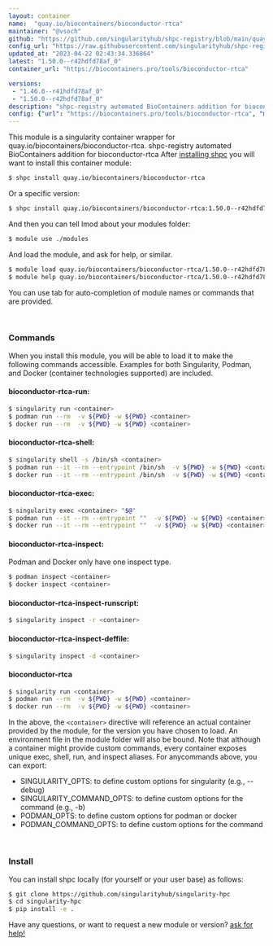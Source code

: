 ```yaml
---
layout: container
name:  "quay.io/biocontainers/bioconductor-rtca"
maintainer: "@vsoch"
github: "https://github.com/singularityhub/shpc-registry/blob/main/quay.io/biocontainers/bioconductor-rtca/container.yaml"
config_url: "https://raw.githubusercontent.com/singularityhub/shpc-registry/main/quay.io/biocontainers/bioconductor-rtca/container.yaml"
updated_at: "2023-04-22 02:43:34.336864"
latest: "1.50.0--r42hdfd78af_0"
container_url: "https://biocontainers.pro/tools/bioconductor-rtca"

versions:
 - "1.46.0--r41hdfd78af_0"
 - "1.50.0--r42hdfd78af_0"
description: "shpc-registry automated BioContainers addition for bioconductor-rtca"
config: {"url": "https://biocontainers.pro/tools/bioconductor-rtca", "maintainer": "@vsoch", "description": "shpc-registry automated BioContainers addition for bioconductor-rtca", "latest": {"1.50.0--r42hdfd78af_0": "sha256:ebd2d30660d468f8b81ad5415f8e528aa9e02f44656509a05899d82dc1f7ea48"}, "tags": {"1.46.0--r41hdfd78af_0": "sha256:b354b00948b66c2830bb96f34930aa87cdb170a731dbc4695e9713a5311e125c", "1.50.0--r42hdfd78af_0": "sha256:ebd2d30660d468f8b81ad5415f8e528aa9e02f44656509a05899d82dc1f7ea48"}, "docker": "quay.io/biocontainers/bioconductor-rtca"}
---
```


This module is a singularity container wrapper for quay.io/biocontainers/bioconductor-rtca.
shpc-registry automated BioContainers addition for bioconductor-rtca
After [installing shpc](#install) you will want to install this container module:


```bash
$ shpc install quay.io/biocontainers/bioconductor-rtca
```

Or a specific version:

```bash
$ shpc install quay.io/biocontainers/bioconductor-rtca:1.50.0--r42hdfd78af_0
```

And then you can tell lmod about your modules folder:

```bash
$ module use ./modules
```

And load the module, and ask for help, or similar.

```bash
$ module load quay.io/biocontainers/bioconductor-rtca/1.50.0--r42hdfd78af_0
$ module help quay.io/biocontainers/bioconductor-rtca/1.50.0--r42hdfd78af_0
```

You can use tab for auto-completion of module names or commands that are provided.

<br>

### Commands

When you install this module, you will be able to load it to make the following commands accessible.
Examples for both Singularity, Podman, and Docker (container technologies supported) are included.

#### bioconductor-rtca-run:

```bash
$ singularity run <container>
$ podman run --rm  -v ${PWD} -w ${PWD} <container>
$ docker run --rm  -v ${PWD} -w ${PWD} <container>
```

#### bioconductor-rtca-shell:

```bash
$ singularity shell -s /bin/sh <container>
$ podman run --it --rm --entrypoint /bin/sh  -v ${PWD} -w ${PWD} <container>
$ docker run --it --rm --entrypoint /bin/sh  -v ${PWD} -w ${PWD} <container>
```

#### bioconductor-rtca-exec:

```bash
$ singularity exec <container> "$@"
$ podman run --it --rm --entrypoint ""  -v ${PWD} -w ${PWD} <container> "$@"
$ docker run --it --rm --entrypoint ""  -v ${PWD} -w ${PWD} <container> "$@"
```

#### bioconductor-rtca-inspect:

Podman and Docker only have one inspect type.

```bash
$ podman inspect <container>
$ docker inspect <container>
```

#### bioconductor-rtca-inspect-runscript:

```bash
$ singularity inspect -r <container>
```

#### bioconductor-rtca-inspect-deffile:

```bash
$ singularity inspect -d <container>
```



#### bioconductor-rtca

```bash
$ singularity run <container>
$ podman run --rm  -v ${PWD} -w ${PWD} <container>
$ docker run --rm  -v ${PWD} -w ${PWD} <container>
```


In the above, the `<container>` directive will reference an actual container provided
by the module, for the version you have chosen to load. An environment file in the
module folder will also be bound. Note that although a container
might provide custom commands, every container exposes unique exec, shell, run, and
inspect aliases. For anycommands above, you can export:

 - SINGULARITY_OPTS: to define custom options for singularity (e.g., --debug)
 - SINGULARITY_COMMAND_OPTS: to define custom options for the command (e.g., -b)
 - PODMAN_OPTS: to define custom options for podman or docker
 - PODMAN_COMMAND_OPTS: to define custom options for the command

<br>

### Install

You can install shpc locally (for yourself or your user base) as follows:

```bash
$ git clone https://github.com/singularityhub/singularity-hpc
$ cd singularity-hpc
$ pip install -e .
```

Have any questions, or want to request a new module or version? [ask for help!](https://github.com/singularityhub/singularity-hpc/issues)